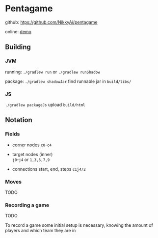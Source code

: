 # Pentagame

github: [htps://github.com/NikkyAi/pentagame](htps://github.com/NikkyAi/pentagame)

online: [demo](https://nikky.crew.c-base.org/pentagame)

## Building

### JVM

running: `./gradlew run` or `./gradlew runShadow`


package: `./gradlew shadowJar`
find runnable jar in `build/libs/`

### JS

`./gradlew packageJs`
upload `build/html`

## Notation

### Fields

- corner nodes
`c0`-`c4`

- target nodes (inner)  
`j0`-`j4` or `1,3,5,7,9`

- connections
start, end, steps
`c1j4/2`

### Moves

TODO

### Recording a game

TODO

To record a game some initial setup is necessary, 
knowing the amount of players and which team they are in
